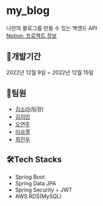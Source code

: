 # my_blog
나만의 블로그를 만들 수 있는 백엔드 API  
[Notion: 프로젝트 정보](https://dev-rara.notion.site/My_Blog_Project-e8dd756bff524c1baf1cedc62237ca43)  
  
## 📆개발기간
2022년 12월 9일 ~ 2022년 12월 15일  
  
## 👯팀원
- [김소라](https://github.com/dev-rara)(팀장)
- [김지민](https://github.com/rgngr)
- [오연주](https://github.com/OhYeonJu)
- [이승열](https://github.com/misracis2)
- [최진우](https://github.com/woooo96)  
  
## 🛠️Tech Stacks
* Spring Boot
* Spring Data JPA
* Spring Security + JWT
* AWS RDS(MySQL)  
